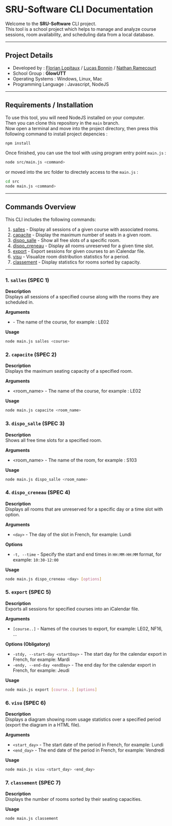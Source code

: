 # SRU-Software CLI Documentation

Welcome to the **SRU-Software** CLI project. <br/>
This tool is a school project which helps to manage and analyze course sessions, room availability, and scheduling data from a local database.

---
## Project Details
- Developed by : [Florian Lopitaux](https://github.com/florianLopitaux) / [Lucas Bonnin](https://github.com/Lucarafe) / [Nathan Ramecourt](https://github.com/NathanRmct)
- School Group : **GlowUTT**
- Operating Systems : Windows, Linux, Mac
- Programming Language : Javascript, NodeJS

---
## Requirements / Installation

To use this tool, you will need NodeJS installed on your computer. <br/>
Then you can clone this repository in the `main` branch. <br/>
Now open a terminal and move into the project directory, then press this following command to install project depencies :
```bash
npm install
```

Once finished, you can use the tool with using program entry point `main.js` :
```bash
node src/main.js <command>
```
or moved into the src folder to directely access to the `main.js` :
```bash
cd src
node main.js <command>
```

---
## Commands Overview

This CLI includes the following commands:

1. [salles](#salles) - Display all sessions of a given course with associated rooms.
2. [capacite](#capacite) - Display the maximum number of seats in a given room.
3. [dispo_salle](#dispo_salle) - Show all free slots of a specific room.
4. [dispo_creneau](#dispo_creneau) - Display all rooms unreserved for a given time slot.
5. [export](#export) - Export sessions for given courses to an iCalendar file.
6. [visu](#visu) - Visualize room distribution statistics for a period.
7. [classement](#classement) - Display statistics for rooms sorted by capacity.

---

### 1. `salles` (SPEC 1)
**Description**  
Displays all sessions of a specified course along with the rooms they are scheduled in. <br/>

**Arguments**
- <course> - The name of the course, for example : LE02 <br/>

**Usage**
```bash
node main.js salles <course>
```

### 2. `capacite` (SPEC 2)
**Description**  
Displays the maximum seating capacity of a specified room. <br/>

**Arguments**
- <room_name> - The name of the course, for example : LE02 <br/>

**Usage**  
```bash
node main.js capacite <room_name>
```

### 3. `dispo_salle` (SPEC 3)
**Description**  
Shows all free time slots for a specified room. <br/>

**Arguments**
- <room_name> - The name of the room, for example : S103 <br/>

**Usage**  
```bash
node main.js dispo_salle <room_name>
```

### 4. `dispo_creneau` (SPEC 4)
**Description**  
Displays all rooms that are unreserved for a specific day or a time slot with option. <br/>

**Arguments**  
- `<day>` - The day of the slot in French, for example: Lundi <br/>

**Options**  
- `-t, --time` - Specify the start and end times in `HH:MM-HH:MM` format, for example: `10:30-12:00` <br/>

**Usage**  
```bash
node main.js dispo_creneau <day> [options]
```

### 5. `export` (SPEC 5)
**Description**  
Exports all sessions for specified courses into an iCalendar file. <br/>

**Arguments**  
- `[course..]` - Names of the courses to export, for example: LE02, NF16, ... <br/>

**Options (Obligatory)**  
- `-stdy, --start-day <startDay>` - The start day for the calendar export in French, for example: Mardi
- `-endy, --end-day <endDay>` - The end day for the calendar export in French, for example: Jeudi <br/>

**Usage**  
```bash
node main.js export [course..] [options]
```

### 6. `visu` (SPEC 6)
**Description**  
Displays a diagram showing room usage statistics over a specified period (export the diagram in a HTML file). <br/>

**Arguments**  
- `<start_day>` - The start date of the period in French, for example: Lundi
- `<end_day>` - The end date of the period in French, for example: Vendredi <br/>

**Usage**  
```bash
node main.js visu <start_day> <end_day>
```

### 7. `classement` (SPEC 7)
**Description**  
Displays the number of rooms sorted by their seating capacities. <br/>

**Usage**  
```bash
node main.js classement
```
